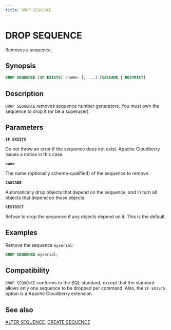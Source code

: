 ```yaml
---
title: DROP SEQUENCE
---
```


# DROP SEQUENCE

Removes a sequence.

## Synopsis

```sql
DROP SEQUENCE [IF EXISTS] <name> [, ...] [CASCADE | RESTRICT]
```

## Description

`DROP SEQUENCE` removes sequence number generators. You must own the sequence to drop it (or be a superuser).

## Parameters

**`IF EXISTS`**

Do not throw an error if the sequence does not exist. Apache Cloudberry issues a notice in this case.

**`name`**

The name (optionally schema-qualified) of the sequence to remove.

**`CASCADE`**

Automatically drop objects that depend on the sequence, and in turn all objects that depend on those objects.

**`RESTRICT`**

Refuse to drop the sequence if any objects depend on it. This is the default.

## Examples

Remove the sequence `myserial`:

```sql
DROP SEQUENCE myserial;
```

## Compatibility

`DROP SEQUENCE` conforms to the SQL standard, except that the standard allows only one sequence to be dropped per command. Also, the `IF EXISTS` option is a Apache Cloudberry extension.

## See also

[ALTER SEQUENCE](/docs/sql-stmts/alter-sequence.md), [CREATE SEQUENCE](/docs/sql-stmts/create-sequence.md)

